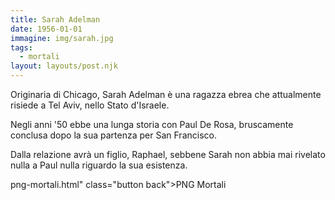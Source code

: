 ```yaml
---
title: Sarah Adelman
date: 1956-01-01
immagine: img/sarah.jpg
tags:
  - mortali
layout: layouts/post.njk
---
```


Originaria di Chicago, Sarah Adelman è una ragazza ebrea che attualmente risiede a Tel Aviv, nello Stato d'Israele.

Negli anni '50 ebbe una lunga storia con Paul De Rosa, bruscamente conclusa dopo la sua partenza per San Francisco. 

Dalla relazione avrà un figlio, Raphael, sebbene Sarah non abbia mai rivelato nulla a Paul nulla riguardo la sua esistenza.

png-mortali.html" class="button back">PNG Mortali</a> 